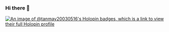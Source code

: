 ### Hi there 👋
[![An image of @tanmay20030516's Holopin badges, which is a link to view their full Holopin profile](https://holopin.me/tanmay20030516)](https://holopin.io/@tanmay20030516)

<!--
**Tanmay20030516/Tanmay20030516** is a ✨ _special_ ✨ repository because its `README.md` (this file) appears on your GitHub profile.

Here are some ideas to get you started:

- 🔭 I’m currently working on ...
- 🌱 I’m currently learning ...
- 👯 I’m looking to collaborate on ...
- 🤔 I’m looking for help with ...
- 💬 Ask me about ...
- 📫 How to reach me: ...
- 😄 Pronouns: ...
- ⚡ Fun fact: ...
-->
